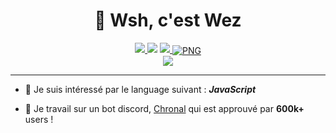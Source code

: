 <h1 align="center"> 🦅 Wsh, c'est Wez</h1>


<p align="center">
<p align="center">
    <a href="https://discordapp.com/users/281492584176549891" target"blank_"><img src="https://img.shields.io/badge/Discord-7289DA?style=for-the-badge&logo=discord&logoColor=white" target="_blank">  </a> 
       <a href="https://open.spotify.com/user/oofgcp7hu0vfg9qhkf33xey6n" target"blank_"><img src="https://img.shields.io/badge/Spotify%20-1ed760.svg?&style=for-the-badge&logo=spotify&logoColor=white"></a>
       <a href="https://www.youtube.com/channel/UCI9ELTuau0YlBPP5miLKsXw" target"blank_"><img src="https://img.shields.io/badge/YouTube-FF0000?style=for-the-badge&logo=youtube&logoColor=white" target="_blank">


  <img align="center" alt="PNG" src="https://cdn.discordapp.com/attachments/818505825739735050/819662462382768150/351caf72c75afd8c58459687c46e38ec.png?950&height=204"/>
  <br>
    <a href="https://github.com/Wezah">
      <img src="https://lanyard-profile-readme.vercel.app/api/281492584176549891"> </a>
         

---

- 🎯  Je suis intéressé par le language suivant : _**JavaScript**_

- 🔧  Je travail sur un bot discord, [Chronal](https://discord.gg/fK3raMZgak) qui est approuvé par **600k+** users !
